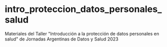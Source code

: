# intro_proteccion_datos_personales_salud
Materiales del Taller "Introducción a la protección de datos personales en salud" de Jornadas Argentinas de Datos y Salud 2023
